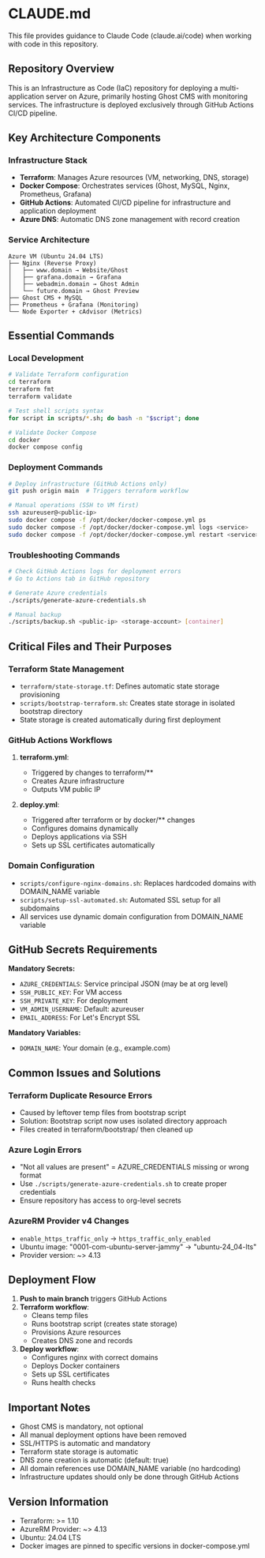 # CLAUDE.md

This file provides guidance to Claude Code (claude.ai/code) when working with code in this repository.

## Repository Overview

This is an Infrastructure as Code (IaC) repository for deploying a multi-application server on Azure, primarily hosting Ghost CMS with monitoring services. The infrastructure is deployed exclusively through GitHub Actions CI/CD pipeline.

## Key Architecture Components

### Infrastructure Stack
- **Terraform**: Manages Azure resources (VM, networking, DNS, storage)
- **Docker Compose**: Orchestrates services (Ghost, MySQL, Nginx, Prometheus, Grafana)
- **GitHub Actions**: Automated CI/CD pipeline for infrastructure and application deployment
- **Azure DNS**: Automatic DNS zone management with record creation

### Service Architecture
```
Azure VM (Ubuntu 24.04 LTS)
├── Nginx (Reverse Proxy)
│   ├── www.domain → Website/Ghost
│   ├── grafana.domain → Grafana
│   ├── webadmin.domain → Ghost Admin
│   └── future.domain → Ghost Preview
├── Ghost CMS + MySQL
├── Prometheus + Grafana (Monitoring)
└── Node Exporter + cAdvisor (Metrics)
```

## Essential Commands

### Local Development
```bash
# Validate Terraform configuration
cd terraform
terraform fmt
terraform validate

# Test shell scripts syntax
for script in scripts/*.sh; do bash -n "$script"; done

# Validate Docker Compose
cd docker
docker compose config
```

### Deployment Commands
```bash
# Deploy infrastructure (GitHub Actions only)
git push origin main  # Triggers terraform workflow

# Manual operations (SSH to VM first)
ssh azureuser@<public-ip>
sudo docker compose -f /opt/docker/docker-compose.yml ps
sudo docker compose -f /opt/docker/docker-compose.yml logs <service>
sudo docker compose -f /opt/docker/docker-compose.yml restart <service>
```

### Troubleshooting Commands
```bash
# Check GitHub Actions logs for deployment errors
# Go to Actions tab in GitHub repository

# Generate Azure credentials
./scripts/generate-azure-credentials.sh

# Manual backup
./scripts/backup.sh <public-ip> <storage-account> [container]
```

## Critical Files and Their Purposes

### Terraform State Management
- `terraform/state-storage.tf`: Defines automatic state storage provisioning
- `scripts/bootstrap-terraform.sh`: Creates state storage in isolated bootstrap directory
- State storage is created automatically during first deployment

### GitHub Actions Workflows
1. **terraform.yml**: 
   - Triggered by changes to terraform/**
   - Creates Azure infrastructure
   - Outputs VM public IP
   
2. **deploy.yml**:
   - Triggered after terraform or by docker/** changes  
   - Configures domains dynamically
   - Deploys applications via SSH
   - Sets up SSL certificates automatically

### Domain Configuration
- `scripts/configure-nginx-domains.sh`: Replaces hardcoded domains with DOMAIN_NAME variable
- `scripts/setup-ssl-automated.sh`: Automated SSL setup for all subdomains
- All services use dynamic domain configuration from DOMAIN_NAME variable

## GitHub Secrets Requirements

**Mandatory Secrets:**
- `AZURE_CREDENTIALS`: Service principal JSON (may be at org level)
- `SSH_PUBLIC_KEY`: For VM access
- `SSH_PRIVATE_KEY`: For deployment
- `VM_ADMIN_USERNAME`: Default: azureuser
- `EMAIL_ADDRESS`: For Let's Encrypt SSL

**Mandatory Variables:**
- `DOMAIN_NAME`: Your domain (e.g., example.com)

## Common Issues and Solutions

### Terraform Duplicate Resource Errors
- Caused by leftover temp files from bootstrap script
- Solution: Bootstrap script now uses isolated directory approach
- Files created in terraform/bootstrap/ then cleaned up

### Azure Login Errors
- "Not all values are present" = AZURE_CREDENTIALS missing or wrong format
- Use `./scripts/generate-azure-credentials.sh` to create proper credentials
- Ensure repository has access to org-level secrets

### AzureRM Provider v4 Changes
- `enable_https_traffic_only` → `https_traffic_only_enabled`
- Ubuntu image: "0001-com-ubuntu-server-jammy" → "ubuntu-24_04-lts"
- Provider version: ~> 4.13

## Deployment Flow

1. **Push to main branch** triggers GitHub Actions
2. **Terraform workflow**:
   - Cleans temp files
   - Runs bootstrap script (creates state storage)
   - Provisions Azure resources
   - Creates DNS zone and records
3. **Deploy workflow**:
   - Configures nginx with correct domains
   - Deploys Docker containers
   - Sets up SSL certificates
   - Runs health checks

## Important Notes

- Ghost CMS is mandatory, not optional
- All manual deployment options have been removed
- SSL/HTTPS is automatic and mandatory
- Terraform state storage is automatic
- DNS zone creation is automatic (default: true)
- All domain references use DOMAIN_NAME variable (no hardcoding)
- Infrastructure updates should only be done through GitHub Actions

## Version Information

- Terraform: >= 1.10
- AzureRM Provider: ~> 4.13
- Ubuntu: 24.04 LTS
- Docker images are pinned to specific versions in docker-compose.yml